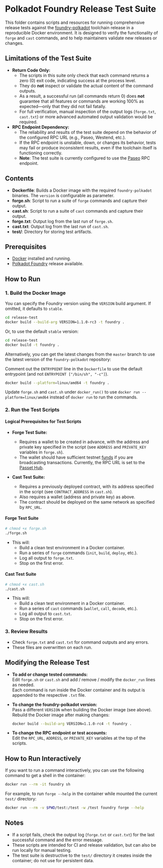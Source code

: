 # Polkadot Foundry Release Test Suite

This folder contains scripts and resources for running comprehensive release tests against the [foundry-polkadot](https://github.com/paritytech/foundry-polkadot) toolchain release in a reproducible Docker environment. It is designed to verify the functionality of `forge` and `cast` commands, and to help maintainers validate new releases or changes.

## Limitations of the Test Suite

- **Return Code Only:**
  - The scripts in this suite only check that each command returns a zero (0) exit code, indicating success at the process level.
  - They do **not** inspect or validate the actual content of the command outputs.
  - As a result, a successful run (all commands return 0) does **not** guarantee that all features or commands are working 100% as expected—only that they did not fail fatally.
  - For full verification, manual inspection of the output logs (`forge.txt`, `cast.txt`) or more advanced automated output validation would be required.
- **RPC Endpoint Dependency:**
  - The reliability and results of the test suite depend on the behavior of the configured RPC URL (e.g., Paseo, Westend, etc.).
  - If the RPC endpoint is unstable, down, or changes its behavior, tests may fail or produce inconsistent results, even if the toolchain itself is functioning correctly.
  - **Note**: The test suite is currently configured to use the [Paseo](https://testnet-passet-hub-eth-rpc.polkadot.io) RPC endpoint.

## Contents

- **Dockerfile**: Builds a Docker image with the required `foundry-polkadot` binaries. The `version` is configurable as parameter.
- **forge.sh**: Script to run a suite of `forge` commands and capture their output.
- **cast.sh**: Script to run a suite of `cast` commands and capture their output.
- **forge.txt**: Output log from the last run of `forge.sh`.
- **cast.txt**: Output log from the last run of `cast.sh`.
- **test/**: Directory for storing test artifacts.

## Prerequisites

- [Docker](https://docs.docker.com/get-docker/) installed and running.
- [Polkadot Foundry](https://github.com/paritytech/foundry-polkadot/releases/) release available.

## How to Run

### 1. Build the Docker Image

You can specify the Foundry version using the `VERSION` build argument. If omitted, it defaults to `stable`.

```sh
cd release-test
docker build --build-arg VERSION=1.1.0-rc3 -t foundry .
```

Or, to use the default `stable` version:

```sh
cd release-test
docker build -t foundry .
```

Alternatively, you can get the latest changes from the `master` branch to use the latest version of the `foundry-polkadot` repository:

Comment out the `ENTRYPOINT` line in the `Dockerfile` to use the default entrypoint (and not `ENTRYPOINT ["/bin/sh", "-c"]`).

```sh
docker build --platform=linux/amd64 -t foundry .
```

Update `forge.sh` and `cast.sh` under `docker_run()` to use `docker run --platform=linux/amd64` instead of `docker run` to run the commands.

### 2. Run the Test Scripts

#### Logical Prerequisites for Test Scripts

- **Forge Test Suite:**
  - Requires a wallet to be created in advance, with the address and private key specified in the script (see `ADDRESS` and `PRIVATE_KEY` variables in `forge.sh`).
  - The wallet should have sufficient testnet [funds](https://faucet.polkadot.io/?parachain=1111) if you are broadcasting transactions. Currently, the RPC URL is set to the [Passet Hub](https://testnet-passet-hub-eth-rpc.polkadot.io).

- **Cast Test Suite:**
  - Requires a previously deployed contract, with its address specified in the script (see `CONTRACT_ADDRESS` in `cast.sh`).
  - Also requires a wallet (address and private key) as above.
  - The contract should be deployed on the same network as specified by `RPC_URL`.

#### Forge Test Suite

```sh
# chmod +x forge.sh
./forge.sh
```

- This will:
  - Build a clean test environment in a Docker container.
  - Run a series of `forge` commands (`init`, `build`, `deploy`, etc.).
  - Log all output to `forge.txt`.
  - Stop on the first error.

#### Cast Test Suite

```sh
# chmod +x cast.sh
./cast.sh
```

- This will:
  - Build a clean test environment in a Docker container.
  - Run a series of `cast` commands (`wallet`, `call`, `decode`, etc.).
  - Log all output to `cast.txt`.
  - Stop on the first error.

### 3. Review Results

- Check `forge.txt` and `cast.txt` for command outputs and any errors.
- These files are overwritten on each run.

## Modifying the Release Test

- **To add or change tested commands:**  
  Edit `forge.sh` or `cast.sh` and add / remove / modify the `docker_run` lines as needed.  
  Each command is run inside the Docker container and its output is appended to the respective `.txt` file.

- **To change the foundry-polkadot version:**  
  Pass a different `VERSION` when building the Docker image (see above).  
  Rebuild the Docker image after making changes:

  ```sh
  docker build --build-arg VERSION=1.1.0-rc4 -t foundry .
  ```

- **To change the RPC endpoint or test accounts:**  
  Edit the `RPC_URL`, `ADDRESS`, or `PRIVATE_KEY` variables at the top of the scripts.

## How to Run Interactively

If you want to run a command interactively, you can use the following command to get a shell in the container:

```sh
docker run --rm -it foundry sh
```

For example, to run `forge --help` in the container while mounted the current `test/` directory:

```sh
docker run --rm -v $PWD/test:/test -w /test foundry forge --help
```

## Notes

- If a script fails, check the output log (`forge.txt` or `cast.txt`) for the last successful command and the error message.
- These scripts are intended for CI and release validation, but can also be run locally for manual testing.
- The test suite is destructive to the `test/` directory it creates inside the container; do not use for persistent data.
